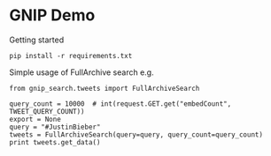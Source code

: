 # GNIP Demo

Getting started

```pip install -r requirements.txt```

Simple usage of FullArchive search e.g.

```
from gnip_search.tweets import FullArchiveSearch

query_count = 10000  # int(request.GET.get("embedCount", TWEET_QUERY_COUNT))
export = None
query = "#JustinBieber"
tweets = FullArchiveSearch(query=query, query_count=query_count)
print tweets.get_data()
```
